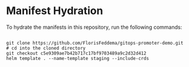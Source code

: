 
# Manifest Hydration

To hydrate the manifests in this repository, run the following commands:

```shell

git clone https://github.com/FlorisFeddema/gitops-promoter-demo.git
# cd into the cloned directory
git checkout c5e9309ae7b42b717c17bf9703489a9c2d32d412
helm template . --name-template staging --include-crds
```